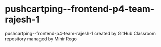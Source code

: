 # pushcartping--frontend-p4-team-rajesh-1
pushcartping--frontend-p4-team-rajesh-1 created by GitHub Classroom
repository managed by Mihir Rego
